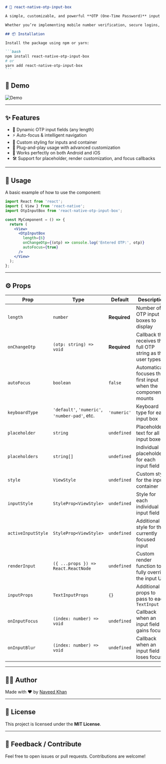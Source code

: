````markdown
# 🔐 react-native-otp-input-box

A simple, customizable, and powerful **OTP (One-Time Password)** input component for React Native. Designed to provide a smooth and seamless OTP entry experience on both **iOS** and **Android** devices.

Whether you’re implementing mobile number verification, secure logins, or any OTP-based flows, this component gives you full control over the UI and behavior of OTP fields.

## 📦 Installation

Install the package using npm or yarn:

```bash
npm install react-native-otp-input-box
# or
yarn add react-native-otp-input-box
```
````

## 📸 Demo

![Demo](./assets/demo.gif)

---

## ✨ Features

- 🔢 Dynamic OTP input fields (any length)
- ⚡ Auto-focus & intelligent navigation
- 🎨 Custom styling for inputs and container
- 🧩 Plug-and-play usage with advanced customization
- 📱 Works perfectly on both Android and iOS
- 🛠️ Support for placeholder, render customization, and focus callbacks

---

## 🚀 Usage

A basic example of how to use the component:

```jsx
import React from 'react';
import { View } from 'react-native';
import OtpInputBox from 'react-native-otp-input-box';

const MyComponent = () => {
  return (
    <View>
      <OtpInputBox
        length={6}
        onChangeOtp={(otp) => console.log('Entered OTP:', otp)}
        autoFocus={true}
      />
    </View>
  );
};
```

---

## ⚙️ Props

| Prop               | Type                                           | Default      | Description                                                     |
| ------------------ | ---------------------------------------------- | ------------ | --------------------------------------------------------------- |
| `length`           | `number`                                       | **Required** | Number of OTP input boxes to display                            |
| `onChangeOtp`      | `(otp: string) => void`                        | **Required** | Callback that receives the full OTP string as the user types    |
| `autoFocus`        | `boolean`                                      | `false`      | Automatically focuses the first input when the component mounts |
| `keyboardType`     | `'default'`, `'numeric'`, `'number-pad'`, etc. | `'numeric'`  | Keyboard type for each input box                                |
| `placeholder`      | `string`                                       | `undefined`  | Placeholder text for all input boxes                            |
| `placeholders`     | `string[]`                                     | `undefined`  | Individual placeholders for each input field                    |
| `style`            | `ViewStyle`                                    | `undefined`  | Custom style for the input container                            |
| `inputStyle`       | `StyleProp<ViewStyle>`                         | `undefined`  | Style for each individual input field                           |
| `activeInputStyle` | `StyleProp<ViewStyle>`                         | `undefined`  | Additional style for the currently focused input                |
| `renderInput`      | `({ ...props }) => React.ReactNode`            | `undefined`  | Custom render function to fully override the input UI           |
| `inputProps`       | `TextInputProps`                               | `{}`         | Additional props to pass to each `TextInput`                    |
| `onInputFocus`     | `(index: number) => void`                      | `undefined`  | Callback when an input field gains focus                        |
| `onInputBlur`      | `(index: number) => void`                      | `undefined`  | Callback when an input field loses focus                        |

---

## 🧑‍💻 Author

Made with ❤️ by [Naveed Khan](https://github.com/eng-naveed)

---

## 📄 License

This project is licensed under the **MIT License**.

---

## 💬 Feedback / Contribute

Feel free to open issues or pull requests. Contributions are welcome!

```

